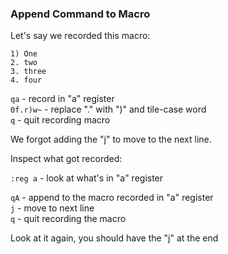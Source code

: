### Append Command to Macro

Let's say we recorded this macro:

```text
1) One
2. two
3. three
4. four
```

`qa` - record in "a" register  
`0f.r)w~` - replace "." with ")" and tile-case word  
`q` - quit recording macro  

We forgot adding the "j" to move to the next line.

Inspect what got recorded:

`:reg a` - look at what's in "a" register

`qA` - append to the macro recorded in "a" register  
`j` - move to next line  
`q` - quit recording the macro  

Look at it again, you should have the "j" at the end

